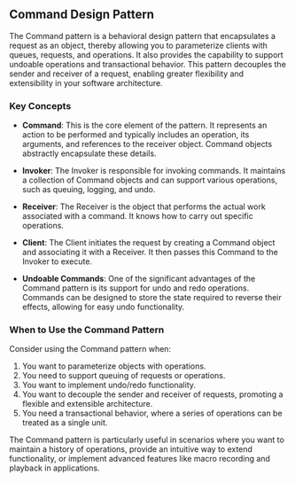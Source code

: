 ## Command Design Pattern

The Command pattern is a behavioral design pattern that encapsulates a request as an object, thereby allowing you to parameterize clients with queues, requests, and operations. It also provides the capability to support undoable operations and transactional behavior. This pattern decouples the sender and receiver of a request, enabling greater flexibility and extensibility in your software architecture.

### Key Concepts

- **Command**: This is the core element of the pattern. It represents an action to be performed and typically includes an operation, its arguments, and references to the receiver object. Command objects abstractly encapsulate these details.

- **Invoker**: The Invoker is responsible for invoking commands. It maintains a collection of Command objects and can support various operations, such as queuing, logging, and undo.

- **Receiver**: The Receiver is the object that performs the actual work associated with a command. It knows how to carry out specific operations.

- **Client**: The Client initiates the request by creating a Command object and associating it with a Receiver. It then passes this Command to the Invoker to execute.

- **Undoable Commands**: One of the significant advantages of the Command pattern is its support for undo and redo operations. Commands can be designed to store the state required to reverse their effects, allowing for easy undo functionality.

### When to Use the Command Pattern

Consider using the Command pattern when:

1. You want to parameterize objects with operations.
2. You need to support queuing of requests or operations.
3. You want to implement undo/redo functionality.
4. You want to decouple the sender and receiver of requests, promoting a flexible and extensible architecture.
5. You need a transactional behavior, where a series of operations can be treated as a single unit.

The Command pattern is particularly useful in scenarios where you want to maintain a history of operations, provide an intuitive way to extend functionality, or implement advanced features like macro recording and playback in applications.